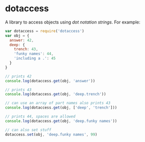 dotaccess
=========

A library to access objects using *dot notation strings*. For example:

```javascript
var dotaccess = require('dotaccess')
var obj = {
  answer: 42,
  deep: {
    trench: 43,
    'funky names': 44,
    'including a .': 45
  }
}

// prints 42
console.log(dotaccess.get(obj, 'answer'))

// prints 43
console.log(dotaccess.get(obj, 'deep.trench'))

// can use an array of part names also prints 43
console.log(dotaccess.get(obj, ['deep', 'trench']))

// prints 44, spaces are allowed
console.log(dotaccess.get(obj, 'deep.funky names'))

// can also set stuff
dotaccess.set(obj, 'deep.funky names', 99)
```
